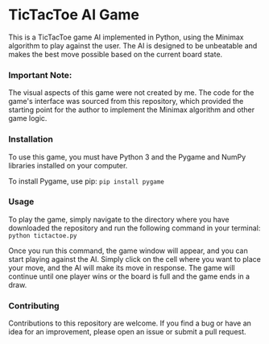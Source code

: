 # TicTacToe AI Game
This is a TicTacToe game AI implemented in Python, using the Minimax algorithm to play against the user. The AI is designed to be unbeatable and makes the best move possible based on the current board state.

### Important Note:
 The visual aspects of this game were not created by me. The code for the game's interface was sourced from this repository, which provided the starting point for the author to implement the Minimax algorithm and other game logic.

### Installation

To use this game, you must have Python 3 and the Pygame and NumPy libraries installed on your computer.

To install Pygame, use pip:
`pip install pygame`

### Usage

To play the game, simply navigate to the directory where you have downloaded the repository and run the following command in your terminal:
`python tictactoe.py`

Once you run this command, the game window will appear, and you can start playing against the AI. Simply click on the cell where you want to place your move, and the AI will make its move in response. The game will continue until one player wins or the board is full and the game ends in a draw.


### Contributing

Contributions to this repository are welcome. If you find a bug or have an idea for an improvement, please open an issue or submit a pull request.
